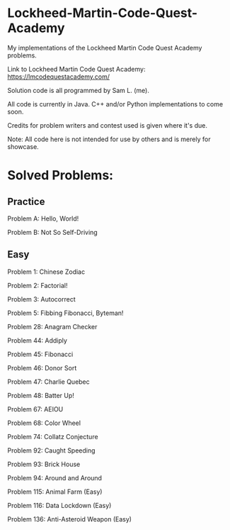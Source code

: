 # Lockheed-Martin-Code-Quest-Academy
My implementations of the Lockheed Martin Code Quest Academy problems.

Link to Lockheed Martin Code Quest Academy: https://lmcodequestacademy.com/

Solution code is all programmed by Sam L. (me).

All code is currently in Java. C++ and/or Python implementations to come soon.

Credits for problem writers and contest used is given where it's due.

Note: All code here is not intended for use by others and is merely for showcase.

# Solved Problems:

## Practice

Problem A: Hello, World!

Problem B: Not So Self-Driving

## Easy

Problem 1: Chinese Zodiac

Problem 2: Factorial!

Problem 3: Autocorrect

Problem 5: Fibbing Fibonacci, Byteman!

Problem 28: Anagram Checker

Problem 44: Addiply

Problem 45: Fibonacci

Problem 46: Donor Sort

Problem 47: Charlie Quebec

Problem 48: Batter Up!

Problem 67: AEIOU

Problem 68: Color Wheel

Problem 74: Collatz Conjecture

Problem 92: Caught Speeding

Problem 93: Brick House

Problem 94: Around and Around

Problem 115: Animal Farm (Easy)

Problem 116: Data Lockdown (Easy)

Problem 136: Anti-Asteroid Weapon (Easy)
